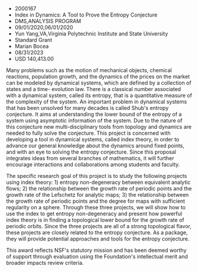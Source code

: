 
* 2000167
* Index in Dynamics: A Tool to Prove the Entropy Conjecture
* DMS,ANALYSIS PROGRAM
* 09/01/2020,06/01/2020
* Yun Yang,VA,Virginia Polytechnic Institute and State University
* Standard Grant
* Marian Bocea
* 08/31/2023
* USD 140,413.00

Many problems such as the motion of mechanical objects, chemical reactions,
population growth, and the dynamics of the prices on the market can be modeled
by dynamical systems, which are defined by a collection of states and a time-
evolution law. There is a classical number associated with a dynamical system,
called its entropy, that is a quantitative measure of the complexity of the
system. An important problem in dynamical systems that has been unsolved for
many decades is called Shub's entropy conjecture. It aims at understanding the
lower bound of the entropy of a system using asymptotic information of the
system. Due to the nature of this conjecture new multi-disciplinary tools from
topology and dynamics are needed to fully solve the conjecture. This project is
concerned with developing a tool in dynamical systems, called index theory, in
order to advance our general knowledge about the dynamics around fixed points,
and with an eye to solving the entropy conjecture. Since this proposal
integrates ideas from several branches of mathematics, it will further encourage
interactions and collaborations among students and faculty.

The specific research goal of this project is to study the following projects
using index theory: 1) entropy non-degeneracy between equivalent analytic flows;
2) the relationship between the growth rate of periodic points and the growth
rate of the Lefschetz for analytic maps; 3) the relationship between the growth
rate of periodic points and the degree for maps with sufficient regularity on a
sphere. Through these three projects, we will show how to use the index to get
entropy non-degeneracy and present how powerful index theory is in finding a
topological lower bound for the growth rate of periodic orbits. Since the three
projects are all of a strong topological flavor, these projects are closely
related to the entropy conjecture. As a package, they will provide potential
approaches and tools for the entropy conjecture.

This award reflects NSF's statutory mission and has been deemed worthy of
support through evaluation using the Foundation's intellectual merit and broader
impacts review criteria.
